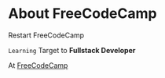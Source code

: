 # About FreeCodeCamp

Restart FreeCodeCamp 

`Learning` Target to **Fullstack Developer**

At [FreeCodeCamp](https://www.freecodecamp.org/)